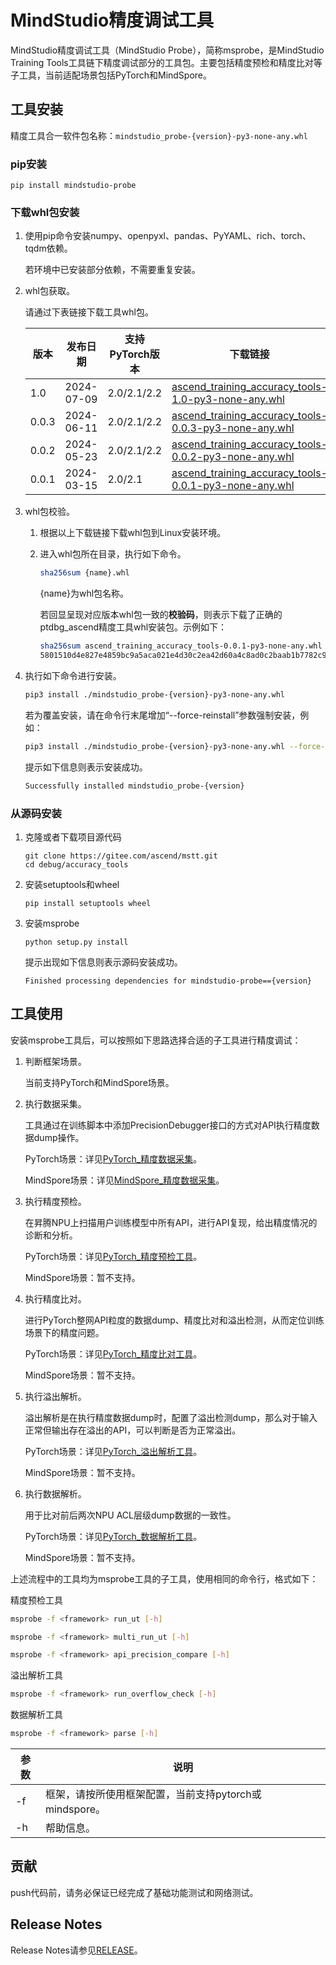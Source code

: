 # MindStudio精度调试工具

MindStudio精度调试工具（MindStudio Probe），简称msprobe，是MindStudio Training Tools工具链下精度调试部分的工具包。主要包括精度预检和精度比对等子工具，当前适配场景包括PyTorch和MindSpore。

## 工具安装

精度工具合一软件包名称：`mindstudio_probe-{version}-py3-none-any.whl`

### pip安装
```shell
pip install mindstudio-probe
```

### 下载whl包安装
1. 使用pip命令安装numpy、openpyxl、pandas、PyYAML、rich、torch、tqdm依赖。

   若环境中已安装部分依赖，不需要重复安装。

2. whl包获取。

   请通过下表链接下载工具whl包。

   | 版本  | 发布日期   | 支持PyTorch版本 | 下载链接                                                     | 校验码                                                       |
   | ----- | ---------- | --------------- | ------------------------------------------------------------ | ------------------------------------------------------------ |
   | 1.0   | 2024-07-09 | 2.0/2.1/2.2     | [ascend_training_accuracy_tools-1.0-py3-none-any.whl](https://ptdbg.obs.myhuaweicloud.com/att/1.0/ascend_training_accuracy_tools-1.0-py3-none-any.whl) | 5016dfe886c5d340ec6f60a959673355855f313c91f100680da814efb49f8e81 |
   | 0.0.3 | 2024-06-11 | 2.0/2.1/2.2     | [ascend_training_accuracy_tools-0.0.3-py3-none-any.whl](https://ptdbg.obs.myhuaweicloud.com/att/0.0/ascend_training_accuracy_tools-0.0.3-py3-none-any.whl) | f46d9714704859e2d67861a65bbb3c76b0a250cf6e238b978b5b959ab1fe125a |
   | 0.0.2 | 2024-05-23 | 2.0/2.1/2.2     | [ascend_training_accuracy_tools-0.0.2-py3-none-any.whl](https://ptdbg.obs.myhuaweicloud.com/att/0.0/ascend_training_accuracy_tools-0.0.2-py3-none-any.whl) | 2e35809bde559e9c4d2f16a02ccde779ed9e436bb65fded0b7ebaf6ac2c88d93 |
   | 0.0.1 | 2024-03-15 | 2.0/2.1         | [ascend_training_accuracy_tools-0.0.1-py3-none-any.whl](https://ptdbg.obs.myhuaweicloud.com/att/0.0/ascend_training_accuracy_tools-0.0.1-py3-none-any.whl) | 5801510d4e827e4859bc9a5aca021e4d30c2ea42d60a4c8ad0c2baab1b7782c9 |

3. whl包校验。

   1. 根据以上下载链接下载whl包到Linux安装环境。

   2. 进入whl包所在目录，执行如下命令。

      ```bash
      sha256sum {name}.whl
      ```

      {name}为whl包名称。

      若回显呈现对应版本whl包一致的**校验码**，则表示下载了正确的ptdbg_ascend精度工具whl安装包。示例如下：

      ```bash
      sha256sum ascend_training_accuracy_tools-0.0.1-py3-none-any.whl
      5801510d4e827e4859bc9a5aca021e4d30c2ea42d60a4c8ad0c2baab1b7782c9 *ascend_training_accuracy_tools-0.0.1-py3-none-any.whl
      ```

4. 执行如下命令进行安装。

   ```bash
   pip3 install ./mindstudio_probe-{version}-py3-none-any.whl
   ```

   若为覆盖安装，请在命令行末尾增加“--force-reinstall”参数强制安装，例如：

   ```bash
   pip3 install ./mindstudio_probe-{version}-py3-none-any.whl --force-reinstall
   ```

   提示如下信息则表示安装成功。

   ```bash
   Successfully installed mindstudio_probe-{version}
   ```

### 从源码安装
1. 克隆或者下载项目源代码
   
   ```shell
   git clone https://gitee.com/ascend/mstt.git
   cd debug/accuracy_tools
   ```
   
2. 安装setuptools和wheel
   
   ```shell
   pip install setuptools wheel
   ```
   
3. 安装msprobe
   
   ```shell
   python setup.py install
   ```
   提示出现如下信息则表示源码安装成功。
   ```shell
   Finished processing dependencies for mindstudio-probe=={version}
   ```

## 工具使用

安装msprobe工具后，可以按照如下思路选择合适的子工具进行精度调试：

1. 判断框架场景。

   当前支持PyTorch和MindSpore场景。

2. 执行数据采集。 

   工具通过在训练脚本中添加PrecisionDebugger接口的方式对API执行精度数据dump操作。

   PyTorch场景：详见[PyTorch_精度数据采集](./pytorch/doc/dump.md)。

   MindSpore场景：详见[MindSpore_精度数据采集](./mindspore/doc/dump.md)。

3. 执行精度预检。

   在昇腾NPU上扫描用户训练模型中所有API，进行API复现，给出精度情况的诊断和分析。

   PyTorch场景：详见[PyTorch_精度预检工具](./pytorch/doc/api_accuracy_checker.md)。

   MindSpore场景：暂不支持。

4. 执行精度比对。

   进行PyTorch整网API粒度的数据dump、精度比对和溢出检测，从而定位训练场景下的精度问题。

   PyTorch场景：详见[PyTorch_精度比对工具](./pytorch/doc/ptdbg_ascend_overview.md)。

   MindSpore场景：暂不支持。

5. 执行溢出解析。

   溢出解析是在执行精度数据dump时，配置了溢出检测dump，那么对于输入正常但输出存在溢出的API，可以判断是否为正常溢出。

   PyTorch场景：详见[PyTorch_溢出解析工具](./pytorch/doc/run_overflow_check.md)。

   MindSpore场景：暂不支持。

6. 执行数据解析。

   用于比对前后两次NPU ACL层级dump数据的一致性。

   PyTorch场景：详见[PyTorch_数据解析工具](./pytorch/doc/parse_tool.md)。

   MindSpore场景：暂不支持。

上述流程中的工具均为msprobe工具的子工具，使用相同的命令行，格式如下：

精度预检工具

```bash
msprobe -f <framework> run_ut [-h]
```

```bash
msprobe -f <framework> multi_run_ut [-h]
```

```bash
msprobe -f <framework> api_precision_compare [-h]
```

溢出解析工具

```bash
msprobe -f <framework> run_overflow_check [-h]
```

数据解析工具

```bash
msprobe -f <framework> parse [-h]
```

| 参数 | 说明                                                   |
| ---- | ------------------------------------------------------ |
| -f   | 框架，请按所使用框架配置，当前支持pytorch或mindspore。 |
| -h   | 帮助信息。                                             |

## 贡献

push代码前，请务必保证已经完成了基础功能测试和网络测试。

## Release Notes

Release Notes请参见[RELEASE](RELEASE.md)。